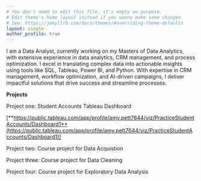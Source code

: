 ```yaml
---
# You don't need to edit this file, it's empty on purpose.
# Edit theme's home layout instead if you wanna make some changes
# See: https://jekyllrb.com/docs/themes/#overriding-theme-defaults
layout: single
author_profile: true
---
```


I am a Data Analyst, currently working on my Masters of Data Analytics, with extensive experience in data analytics, CRM management, and process optimization.  I excel in translating complex data into actionable insights using tools like SQL, Tableau, Power BI, and Python. With expertise in CRM management, workflow optimization, and AI-driven campaigns, I deliver impactful solutions that drive success and streamline processes.  

**Projects**

Project one: Student Accounts Tableau Dashboard

[**https://public.tableau.com/app/profile/amy.pett7644/viz/PracticeStudentAccounts/Dashboard1**(https://public.tableau.com/app/profile/amy.pett7644/viz/PracticeStudentAccounts/Dashboard1)]

Project two: Course project for Data Acquistion


Project three: Course project for Data Cleaning


Project four: Course project for Exploratory Data Analysis

